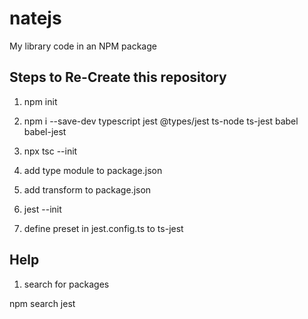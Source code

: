 # natejs
My library code in an NPM package

## Steps to Re-Create this repository

1. npm init

2. npm i --save-dev typescript jest @types/jest ts-node ts-jest babel babel-jest

3. npx tsc --init

4. add type module to package.json

5. add transform to package.json

6. jest --init

7. define preset in jest.config.ts to ts-jest

## Help

1. search for packages

npm search jest
